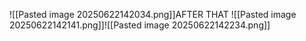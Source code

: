 ![[Pasted image 20250622142034.png]]AFTER THAT
![[Pasted image 20250622142141.png]]![[Pasted image 20250622142234.png]]